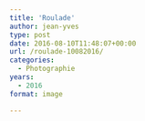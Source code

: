 ```yaml
---
title: 'Roulade'
author: jean-yves
type: post
date: 2016-08-10T11:48:07+00:00
url: /roulade-10082016/
categories:
  - Photographie
years:
  - 2016
format: image

---
```

